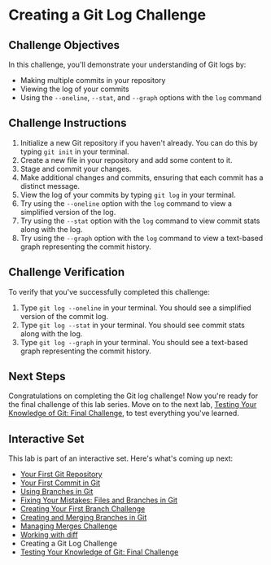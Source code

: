 # Creating a Git Log Challenge

## Challenge Objectives

In this challenge, you'll demonstrate your understanding of Git logs by:

- Making multiple commits in your repository
- Viewing the log of your commits
- Using the `--oneline`, `--stat`, and `--graph` options with the `log` command

## Challenge Instructions

1. Initialize a new Git repository if you haven't already. You can do this by typing `git init` in your terminal.
2. Create a new file in your repository and add some content to it.
3. Stage and commit your changes.
4. Make additional changes and commits, ensuring that each commit has a distinct message.
5. View the log of your commits by typing `git log` in your terminal.
6. Try using the `--oneline` option with the `log` command to view a simplified version of the log.
7. Try using the `--stat` option with the `log` command to view commit stats along with the log.
8. Try using the `--graph` option with the `log` command to view a text-based graph representing the commit history.

## Challenge Verification

To verify that you've successfully completed this challenge:

1. Type `git log --oneline` in your terminal. You should see a simplified version of the commit log.
2. Type `git log --stat` in your terminal. You should see commit stats along with the log.
3. Type `git log --graph` in your terminal. You should see a text-based graph representing the commit history.

## Next Steps

Congratulations on completing the Git log challenge! Now you're ready for the final challenge of this lab series. Move on to the next lab, [Testing Your Knowledge of Git: Final Challenge](LINK_TO_NEXT_LAB), to test everything you've learned.

## Interactive Set

This lab is part of an interactive set. Here's what's coming up next:
- [Your First Git Repository](README.md)
- [Your First Commit in Git](first-commit.md)
- [Using Branches in Git](branchs.md)
- [Fixing Your Mistakes: Files and Branches in Git](fix-files-branchs.md)
- [Creating Your First Branch Challenge](first-branch-challenge.md)
- [Creating and Merging Branches in Git](merge-branch.md)
- [Managing Merges Challenge](merge-challenge.md)
- [Working with diff](git-diff.md)
- Creating a Git Log Challenge
- [Testing Your Knowledge of Git: Final Challenge](final-challenge.md)